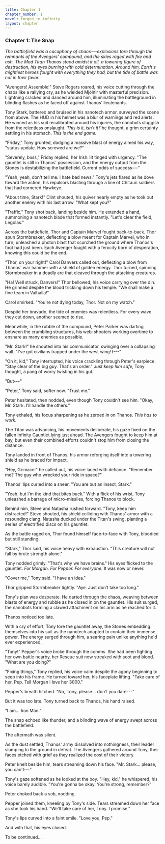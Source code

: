 ```yaml
---
title: Chapter 1
chapter_number: 1
novel: forged_in_infinity
layout: chapter
---
```


### **Chapter 1: The Snap**

*The battlefield was a cacophony of chaos---explosions tore through the
remnants of the Avengers' compound, and the skies raged with fire and
ash. The Mad Titan Thanos stood amidst it all, a towering figure of
destruction, his eyes burning with cold determination. Around him,
Earth's mightiest heroes fought with everything they had, but the tide
of battle was not in their favor.*

"Avengers! Assemble!" Steve Rogers roared, his voice cutting through the
chaos like a rallying cry, as he wielded Mjölnir with masterful
precision. Lightning cracked and danced around him, illuminating the
battleground in blinding flashes as he faced off against Thanos'
lieutenants.

Tony Stark, battered and bruised in his nanotech armor, surveyed the
scene from above. The HUD in his helmet was a blur of warnings and red
alerts. He winced as his suit recalibrated around his injuries, the
nanobots sluggish from the relentless onslaught. *This is it, isn\'t
it?* he thought, a grim certainty settling in his stomach. *This is the
end game.*

"Friday," Tony grunted, dodging a massive blast of energy aimed his way,
"status update. How screwed are we?"

"Severely, boss," Friday replied, her Irish lilt tinged with urgency.
"The gauntlet is still in Thanos' possession, and the energy output from
the Stones is destabilizing the battlefield. Current odds of success---"

"Yeah, yeah, don't tell me. I hate bad news." Tony's jets flared as he
dove toward the action, his repulsors blasting through a line of
Chitauri soldiers that had cornered Hawkeye.

"About time, Stark!" Clint shouted, his quiver nearly empty as he took
out another enemy with his last arrow. "What kept you?"

"Traffic," Tony shot back, landing beside him. He extended a hand,
summoning a nanotech blade that formed instantly. "Let's clear the
field, Legolas."

Across the battlefield, Thor and Captain Marvel fought back-to-back.
Thor spun Stormbreaker, deflecting a blow meant for Captain Marvel, who
in turn, unleashed a photon blast that scorched the ground where
Thanos\'s foot had just been. Each Avenger fought with a ferocity born
of desperation, knowing this could be the end.

"Thor, on your right!" Carol Danvers called out, deflecting a blow from
Thanos' war hammer with a shield of golden energy. Thor turned, spinning
Stormbreaker in a deadly arc that cleaved through the attacking
creatures.

"Ha! Well struck, Danvers!" Thor bellowed, his voice carrying over the
din. He grinned despite the blood trickling down his temple. "We shall
make a fine team in Valhalla!"

Carol smirked. "You're not dying today, Thor. Not on my watch."

Despite her bravado, the tide of enemies was relentless. For every wave
they cut down, another seemed to rise.

Meanwhile, in the rubble of the compound, Peter Parker was darting
between the crumbling structures, his web-shooters working overtime to
ensnare as many enemies as possible.

"Mr. Stark!" he shouted into his communicator, swinging over a
collapsing wall. "I've got civilians trapped under the west wing! I---"

"On it, kid," Tony interrupted, his voice crackling through Peter's
earpiece. "Stay clear of the big guy. That's an order." *Just keep him
safe,* Tony thought, a pang of worry twisting in his gut.

"But---"

"Peter," Tony said, softer now. "Trust me."

Peter hesitated, then nodded, even though Tony couldn't see him. "Okay,
Mr. Stark. I'll handle the others."

Tony exhaled, his focus sharpening as he zeroed in on Thanos. *This has
to work.*

The Titan was advancing, his movements deliberate, his gaze fixed on the
fallen Infinity Gauntlet lying just ahead. The Avengers fought to keep
him at bay, but even their combined efforts couldn't stop him from
closing the distance.

Tony landed in front of Thanos, his armor reforging itself into a
towering shield as he braced for impact.

"Hey, Grimace!" he called out, his voice laced with defiance. "Remember
me? The guy who wrecked your ride in space?"

Thanos' lips curled into a sneer. "You are but an insect, Stark."

"Yeah, but I'm the kind that bites back." With a flick of his wrist,
Tony unleashed a barrage of micro-missiles, forcing Thanos to block.

Behind him, Steve and Natasha rushed forward. "Tony, keep him
distracted!" Steve shouted, his shield colliding with Thanos' armor with
a resounding clang. Natasha ducked under the Titan's swing, planting a
series of electrified discs on his gauntlet.

As the battle raged on, Thor found himself face-to-face with Tony,
bloodied but still standing.

"Stark," Thor said, his voice heavy with exhaustion. "This creature will
not fall by brute strength alone."

Tony nodded grimly. "That's why we have brains." His eyes flicked to the
gauntlet. *For Morgan. For Pepper. For everyone.* It was now or never.

"Cover me," Tony said. "I have an idea."

Thor gripped Stormbreaker tightly. "Aye. Just don't take too long."

Tony's plan was desperate. He darted through the chaos, weaving between
blasts of energy and rubble as he closed in on the gauntlet. His suit
surged, the nanobots forming a clawed attachment on his arm as he
reached for it.

Thanos noticed too late.

With a cry of effort, Tony tore the gauntlet away, the Stones embedding
themselves into his suit as the nanotech adapted to contain their
immense power. The energy surged through him, a searing pain unlike
anything he'd ever experienced.

"Tony!" Pepper's voice broke through the comms. She had been fighting
her own battle nearby, her Rescue suit now streaked with soot and blood.
"What are you doing?"

"Fixing things," Tony replied, his voice calm despite the agony
beginning to seep into his frame. He turned toward her, his faceplate
lifting. "Take care of her, Pep. Tell Morgan I love her 3000."

Pepper's breath hitched. "No, Tony, please... don\'t you dare---"

But it was too late. Tony turned back to Thanos, his hand raised.

"I am... Iron Man."

The snap echoed like thunder, and a blinding wave of energy swept across
the battlefield.

The aftermath was silent.

As the dust settled, Thanos' army dissolved into nothingness, their
leader slumping to the ground in defeat. The Avengers gathered around
Tony, their faces etched with grief as they realized the cost of their
victory.

Peter knelt beside him, tears streaming down his face. "Mr. Stark...
please, you can't---"

Tony's gaze softened as he looked at the boy. "Hey, kid," he whispered,
his voice barely audible. "You're gonna be okay. You're strong,
remember?"

Peter choked back a sob, nodding.

Pepper joined them, kneeling by Tony's side. Tears streamed down her
face as she took his hand. \"We\'ll take care of her, Tony. I promise.\"

Tony's lips curved into a faint smile. "Love you, Pep."

And with that, his eyes closed.

To be continued...
